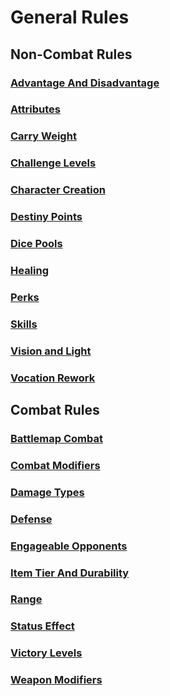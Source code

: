 # General Rules

## Non-Combat Rules

### [Advantage And Disadvantage](NonCombatRules/AdvantageAndDisadvantage.md)

### [Attributes](NonCombatRules/Attributes.md)

### [Carry Weight](NonCombatRules/CarryWeight.md)

### [Challenge Levels](NonCombatRules/ChallengeLevels.md)

### [Character Creation](NonCombatRules/CharacterCreation.md)

### [Destiny Points](NonCombatRules/DestinyPoints.md)

### [Dice Pools](NonCombatRules/DicePools.md)

### [Healing](NonCombatRules/Healing.md)

### [Perks](NonCombatRules/Perks.md)

### [Skills](NonCombatRules/Skills.md)

### [Vision and Light](NonCombatRules/LightAndVision.md)

### [Vocation Rework](NonCombatRules/VocationRework.md)

## Combat Rules

### [Battlemap Combat](CombatRules/BattlemapCombat.md)

### [Combat Modifiers](CombatRules/CombatModifiers.md)

### [Damage Types](CombatRules/DamageTypes.md)

### [Defense](CombatRules/Defense.md)

### [Engageable Opponents](CombatRules/EngageableOpponents.md)

### [Item Tier And Durability](CombatRules/ItemTierAndDurability.md)

### [Range](CombatRules/Range.md)

### [Status Effect](CombatRules/StatusEffect.md)

### [Victory Levels](CombatRules/VictoryLevels.md)

### [Weapon Modifiers](CombatRules/WeaponModifiers.md)
